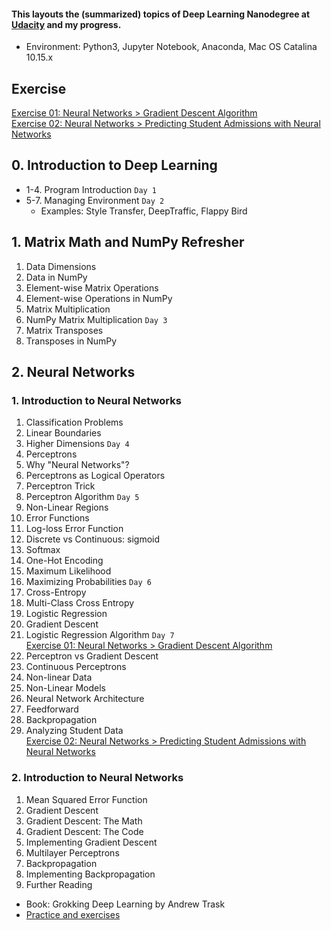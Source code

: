 #### This layouts the (summarized) topics of Deep Learning Nanodegree at [Udacity](https://github.com/udacity) and my progress.

* Environment: Python3, Jupyter Notebook, Anaconda, Mac OS Catalina 10.15.x

## Exercise
[Exercise 01: Neural Networks > Gradient Descent Algorithm](https://github.com/yoonseopark001/Deep-Learning-Udacity/blob/master/L1E1_Neural%20Networks_GradientDescent.ipynb)  
[Exercise 02: Neural Networks > Predicting Student Admissions with Neural Networks](https://github.com/yoonseopark001/Deep-Learning-Udacity/blob/master/L1E2_StudentAdmissions.ipynb)

## 0. Introduction to Deep Learning
* 1-4. Program Introduction `Day 1`
* 5-7. Managing Environment `Day 2`
     * Examples: Style Transfer, DeepTraffic, Flappy Bird
## 1. Matrix Math and NumPy Refresher 
 1. Data Dimensions
 2. Data in NumPy 
 3. Element-wise Matrix Operations
 4. Element-wise Operations in NumPy   
 5. Matrix Multiplication  
 6. NumPy Matrix Multiplication  `Day 3`
 7. Matrix Transposes
 8. Transposes in NumPy 

## 2. Neural Networks
### 1. Introduction to Neural Networks
 1. Classification Problems
 2. Linear Boundaries
 3. Higher Dimensions `Day 4`
 4. Perceptrons
 5. Why "Neural Networks"?
 6. Perceptrons as Logical Operators
 7. Perceptron Trick
 8. Perceptron Algorithm `Day 5`
 9. Non-Linear Regions
 10. Error Functions
 11. Log-loss Error Function
 12. Discrete vs Continuous: sigmoid
 13. Softmax
 14. One-Hot Encoding
 15. Maximum Likelihood
 16. Maximizing Probabilities `Day 6`
 17. Cross-Entropy
 18. Multi-Class Cross Entropy
 19. Logistic Regression
 20. Gradient Descent
 21. Logistic Regression Algorithm `Day 7`  
 [Exercise 01: Neural Networks > Gradient Descent Algorithm](https://github.com/yoonseopark001/Deep-Learning-Udacity/blob/master/L1E1_Neural%20Networks_GradientDescent.ipynb)
 23. Perceptron vs Gradient Descent
 24. Continuous Perceptrons
 25. Non-linear Data
 26. Non-Linear Models
 27. Neural Network Architecture
 28. Feedforward
 29. Backpropagation
 30. Analyzing Student Data  
 [Exercise 02: Neural Networks > Predicting Student Admissions with Neural Networks](https://github.com/yoonseopark001/Deep-Learning-Udacity/blob/master/L1E2_StudentAdmissions.ipynb)
### 2. Introduction to Neural Networks
 1. Mean Squared Error Function
 2. Gradient Descent
 3. Gradient Descent: The Math
 4. Gradient Descent: The Code
 5. Implementing Gradient Descent
 6. Multilayer Perceptrons
 7. Backpropagation
 8. Implementing Backpropagation
 9. Further Reading



* Book: Grokking Deep Learning by Andrew Trask
* [Practice and exercises](https://github.com/udacity/deep-learning-v2-pytorch)

